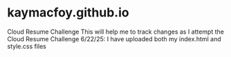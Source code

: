 # kaymacfoy.github.io
Cloud Resume Challenge
This will help me to track changes as I attempt the Cloud Resume Challenge
6/22/25: I have uploaded both my index.html and style.css files 
